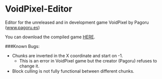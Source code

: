 # VoidPixel-Editor
Editor for the unreleased and in development game VoidPixel by Pagoru (www.pagoru.es)

You can download the compiled game [HERE](https://github.com/mcmacker4/VoidPixel-Editor/blob/master/VoidPixel-Editor.zip?raw=true "Download").

###Known Bugs:
  * Chunks are inverted in the X coordinate and start on -1.
    * This is an error in VoidPixel game but the creator (Pagoru) refuses to change it.
  * Block culling is not fully functional between different chunks.
